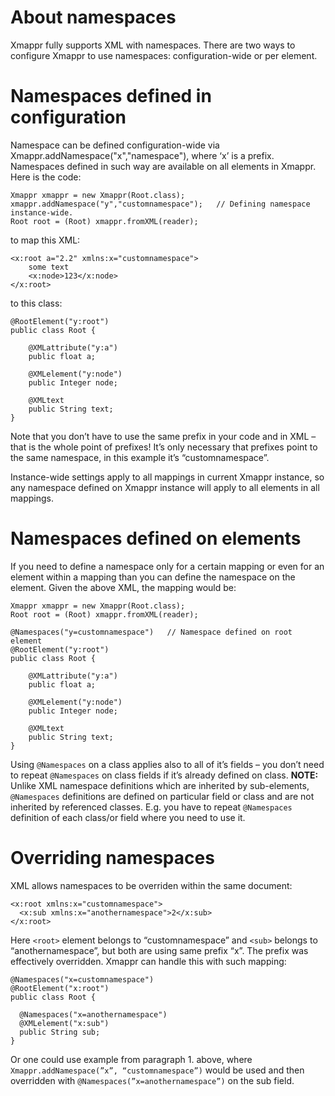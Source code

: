 

# About namespaces #

Xmappr fully supports XML with namespaces. There are two ways to configure Xmappr to use namespaces: configuration-wide or per element.

# Namespaces defined in configuration #

Namespace can be defined configuration-wide via Xmappr.addNamespace("x","namespace"), where ‘x’ is a prefix. Namespaces defined in such way are available on all elements in Xmappr. Here is the code:
```
Xmappr xmappr = new Xmappr(Root.class);
xmappr.addNamespace("y","customnamespace");   // Defining namespace instance-wide.
Root root = (Root) xmappr.fromXML(reader);
```
to map this XML:
```
<x:root a="2.2" xmlns:x="customnamespace">
    some text
    <x:node>123</x:node>
</x:root>
```
to this class:
```
@RootElement("y:root")
public class Root {

    @XMLattribute("y:a")
    public float a;

    @XMLelement("y:node")
    public Integer node;

    @XMLtext
    public String text;
}
```
Note that you don’t have to use the same prefix in your code and in XML – that is the whole point of prefixes! It’s only necessary that prefixes point to the same namespace, in this example it’s “customnamespace”.

Instance-wide settings apply to all mappings in current Xmappr instance, so any namespace defined on Xmappr instance will apply to all elements in all mappings.

# Namespaces defined on elements #

If you need to define a namespace only for a certain mapping or even for an element within a mapping than you can define the namespace on the element. Given the above XML, the mapping would be:

```
Xmappr xmappr = new Xmappr(Root.class);
Root root = (Root) xmappr.fromXML(reader);

@Namespaces("y=customnamespace")   // Namespace defined on root element
@RootElement("y:root")
public class Root {

    @XMLattribute("y:a")
    public float a;

    @XMLelement("y:node")
    public Integer node;

    @XMLtext
    public String text;
}
```

Using `@Namespaces` on a class applies also to all of it’s fields – you don’t need to repeat `@Namespaces` on class fields if it’s already defined on class.
**NOTE:** Unlike XML namespace definitions which are inherited by sub-elements, `@Namespaces` definitions are defined on particular field or class and are not inherited by referenced classes. E.g. you have to repeat `@Namespaces` definition of each class/or field where you need to use it.

# Overriding namespaces #

XML allows namespaces to be overriden within the same document:

```
<x:root xmlns:x="customnamespace">
  <x:sub xmlns:x="anothernamespace">2</x:sub>
</x:root>
```

Here `<root>` element belongs to “customnamespace” and `<sub>` belongs to “anothernamespace”, but both are using same prefix “x”. The prefix was effectively overridden. Xmappr can handle this with such mapping:

```
@Namespaces("x=customnamespace")
@RootElement("x:root")
public class Root {

  @Namespaces("x=anothernamespace")
  @XMLelement("x:sub")
  public String sub;
}
```

Or one could use example from paragraph 1. above, where `Xmappr.addNamespace(”x”, “customnamespace”)` would be used and then overridden with `@Namespaces(”x=anothernamespace”)` on the sub field.